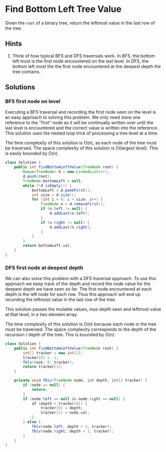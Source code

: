 # Find Bottom Left Tree Value

Given the `root` of a binary tree, return the leftmost value in the last row
of the tree.

## Hints

1. Think of how typical BFS and DFS traversals work. In BFS, the bottom left
   most is the first node encountered on the last level. In DFS, the bottom
   left most the the first node encountered at the deepest depth the tree
   contains.

## Solutions

### BFS first node on level

Executing a BFS traversal and recording the first node seen on the level is an
easy approach to solving this problem. We only need store one reference to the
"first" node as it will be continually written over until the last level is
encountered and the correct value is written into the reference. This solution
uses the nested loop trick of processing a tree level at a time.

The time complexity of this solution is O(n), as each node of the tree must be
traversed. The space complexity of this solution is O(largest level). This is
easily bounded by O(n).

```java
class Solution {
    public int findBottomLeftValue(TreeNode root) {
        Deque<TreeNode> d = new LinkedList<>();
        d.push(root);
        TreeNode bottomLeft = null;
        while (!d.isEmpty()) {
            bottomLeft = d.peekFirst();
            int size = d.size();
            for (int i = 0; i < size; i++) {
                TreeNode n = d.removeFirst();
                if (n.left != null) {
                    d.addLast(n.left);
                }
                if (n.right != null) {
                    d.addLast(n.right);
                }
            }
        }
        return bottomLeft.val;
    }
}
```

### DFS first node at deepest depth

We can also solve this problem with a DFS traversal approach. To use this
approach we keep track of the depth and record the node value for the deepest
depth we have seen so far. The first node encountered at each depth is the left
node for each row. Thus this approach will end up recording the leftmost value
in the last row of the tree.

This solution passes the mutable values, max depth seen and leftmost value at
that level, in a two element array.

The time complexity of this solution is O(n) because each node in the tree must
be traversed. The space complexity corresponds to the depth of the recursion /
depth of the tree. This is bounded by O(n).

```java
class Solution {
    public int findBottomLeftValue(TreeNode root) {
        int[] tracker = new int[2];
        tracker[0] = -1;
        fblv(root, 0, tracker);
        return tracker[1];
    }

    private void fblv(TreeNode node, int depth, int[] tracker) {
        if (node == null) {
            return;
        }
        if (node.left == null && node.right == null) {
            if (depth > tracker[0]) {
                tracker[0] = depth;
                tracker[1] = node.val;
            }
        } else {
            fblv(node.left, depth + 1, tracker);
            fblv(node.right, depth + 1, tracker);
        }
    }
}
```
